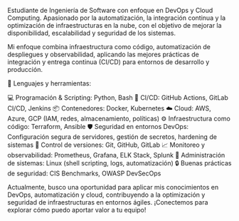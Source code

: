 Estudiante de Ingeniería de Software con enfoque en DevOps y Cloud Computing.
Apasionado por la automatización, la integración continua y la optimización de infraestructuras en la nube, con el objetivo de mejorar la disponibilidad, escalabilidad y seguridad de los sistemas.

Mi enfoque combina infraestructura como código, automatización de despliegues y observabilidad, aplicando las mejores prácticas de integración y entrega continua (CI/CD) para entornos de desarrollo y producción.

🔹 Lenguajes y herramientas:

💻 Programación & Scripting: Python, Bash
🚀 CI/CD: GitHub Actions, GitLab CI/CD, Jenkins
📦 Contenedores: Docker, Kubernetes
☁️ Cloud: AWS, Azure, GCP (IAM, redes, almacenamiento, políticas)
⚙️ Infraestructura como código: Terraform, Ansible
🛡 Seguridad en entornos DevOps: Configuración segura de servidores, gestión de secretos, hardening de sistemas
📜 Control de versiones: Git, GitHub, GitLab
📈 Monitoreo y observabilidad: Prometheus, Grafana, ELK Stack, Splunk
🐧 Administración de sistemas: Linux (shell scripting, logs, automatización)
🔒 Buenas prácticas de seguridad: CIS Benchmarks, OWASP DevSecOps

Actualmente, busco una oportunidad para aplicar mis conocimientos en DevOps, automatización y cloud, contribuyendo a la optimización y seguridad de infraestructuras en entornos ágiles.
¡Conectemos para explorar cómo puedo aportar valor a tu equipo!
